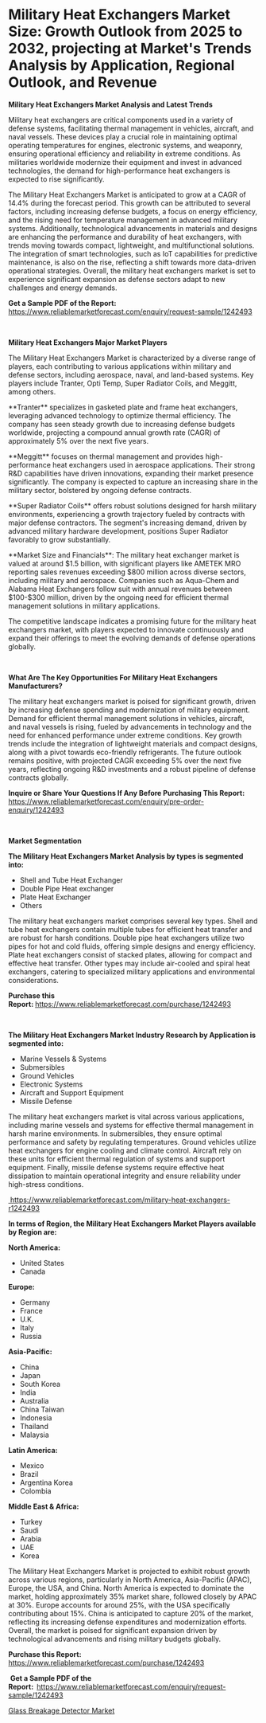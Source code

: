 <p><h1>Military Heat Exchangers Market Size: Growth Outlook from 2025 to 2032, projecting at Market's Trends Analysis by Application, Regional Outlook, and Revenue</h1></p><p><strong>Military Heat Exchangers Market Analysis and Latest Trends</strong></p>
<p><p>Military heat exchangers are critical components used in a variety of defense systems, facilitating thermal management in vehicles, aircraft, and naval vessels. These devices play a crucial role in maintaining optimal operating temperatures for engines, electronic systems, and weaponry, ensuring operational efficiency and reliability in extreme conditions. As militaries worldwide modernize their equipment and invest in advanced technologies, the demand for high-performance heat exchangers is expected to rise significantly.</p><p>The Military Heat Exchangers Market is anticipated to grow at a CAGR of 14.4% during the forecast period. This growth can be attributed to several factors, including increasing defense budgets, a focus on energy efficiency, and the rising need for temperature management in advanced military systems. Additionally, technological advancements in materials and designs are enhancing the performance and durability of heat exchangers, with trends moving towards compact, lightweight, and multifunctional solutions. The integration of smart technologies, such as IoT capabilities for predictive maintenance, is also on the rise, reflecting a shift towards more data-driven operational strategies. Overall, the military heat exchangers market is set to experience significant expansion as defense sectors adapt to new challenges and energy demands.</p></p>
<p><strong>Get a Sample PDF of the Report:&nbsp;</strong> <a href="https://www.reliablemarketforecast.com/enquiry/request-sample/1242493?utm_campaign=2800&utm_medium=2&utm_source=Github&utm_content=ia&utm_term=11042025&utm_id=military-heat-exchangers">https://www.reliablemarketforecast.com/enquiry/request-sample/1242493</a></p>
<p>&nbsp;</p>
<p><strong>Military Heat Exchangers Major Market Players</strong></p>
<p><p>The Military Heat Exchangers Market is characterized by a diverse range of players, each contributing to various applications within military and defense sectors, including aerospace, naval, and land-based systems. Key players include Tranter, Opti Temp, Super Radiator Coils, and Meggitt, among others. </p><p>**Tranter** specializes in gasketed plate and frame heat exchangers, leveraging advanced technology to optimize thermal efficiency. The company has seen steady growth due to increasing defense budgets worldwide, projecting a compound annual growth rate (CAGR) of approximately 5% over the next five years.</p><p>**Meggitt** focuses on thermal management and provides high-performance heat exchangers used in aerospace applications. Their strong R&D capabilities have driven innovations, expanding their market presence significantly. The company is expected to capture an increasing share in the military sector, bolstered by ongoing defense contracts.</p><p>**Super Radiator Coils** offers robust solutions designed for harsh military environments, experiencing a growth trajectory fueled by contracts with major defense contractors. The segment's increasing demand, driven by advanced military hardware development, positions Super Radiator favorably to grow substantially.</p><p>**Market Size and Financials**: The military heat exchanger market is valued at around $1.5 billion, with significant players like AMETEK MRO reporting sales revenues exceeding $800 million across diverse sectors, including military and aerospace. Companies such as Aqua-Chem and Alabama Heat Exchangers follow suit with annual revenues between $100-$300 million, driven by the ongoing need for efficient thermal management solutions in military applications.</p><p>The competitive landscape indicates a promising future for the military heat exchangers market, with players expected to innovate continuously and expand their offerings to meet the evolving demands of defense operations globally.</p></p>
<p>&nbsp;</p>
<p><strong>What Are The Key Opportunities For Military Heat Exchangers Manufacturers?</strong></p>
<p><p>The military heat exchangers market is poised for significant growth, driven by increasing defense spending and modernization of military equipment. Demand for efficient thermal management solutions in vehicles, aircraft, and naval vessels is rising, fueled by advancements in technology and the need for enhanced performance under extreme conditions. Key growth trends include the integration of lightweight materials and compact designs, along with a pivot towards eco-friendly refrigerants. The future outlook remains positive, with projected CAGR exceeding 5% over the next five years, reflecting ongoing R&D investments and a robust pipeline of defense contracts globally.</p></p>
<p><strong>Inquire or Share Your Questions If Any Before Purchasing This Report:</strong> <a href="https://www.reliablemarketforecast.com/enquiry/pre-order-enquiry/1242493?utm_campaign=2800&utm_medium=2&utm_source=Github&utm_content=ia&utm_term=11042025&utm_id=military-heat-exchangers">https://www.reliablemarketforecast.com/enquiry/pre-order-enquiry/1242493</a></p>
<p>&nbsp;</p>
<p><strong>Market Segmentation</strong></p>
<p><strong>The Military Heat Exchangers Market Analysis by types is segmented into:</strong></p>
<p><ul><li>Shell and Tube Heat Exchanger</li><li>Double Pipe Heat exchanger</li><li>Plate Heat Exchanger</li><li>Others</li></ul></p>
<p><p>The military heat exchangers market comprises several key types. Shell and tube heat exchangers contain multiple tubes for efficient heat transfer and are robust for harsh conditions. Double pipe heat exchangers utilize two pipes for hot and cold fluids, offering simple designs and energy efficiency. Plate heat exchangers consist of stacked plates, allowing for compact and effective heat transfer. Other types may include air-cooled and spiral heat exchangers, catering to specialized military applications and environmental considerations.</p></p>
<p><strong>Purchase this Report:&nbsp;</strong><a href="https://www.reliablemarketforecast.com/purchase/1242493?utm_campaign=2800&utm_medium=2&utm_source=Github&utm_content=ia&utm_term=11042025&utm_id=military-heat-exchangers">https://www.reliablemarketforecast.com/purchase/1242493</a></p>
<p>&nbsp;</p>
<p><strong>The Military Heat Exchangers Market Industry Research by Application is segmented into:</strong></p>
<p><ul><li>Marine Vessels & Systems</li><li>Submersibles</li><li>Ground Vehicles</li><li>Electronic Systems</li><li>Aircraft and Support Equipment</li><li>Missile Defense</li></ul></p>
<p><p>The military heat exchangers market is vital across various applications, including marine vessels and systems for effective thermal management in harsh marine environments. In submersibles, they ensure optimal performance and safety by regulating temperatures. Ground vehicles utilize heat exchangers for engine cooling and climate control. Aircraft rely on these units for efficient thermal regulation of systems and support equipment. Finally, missile defense systems require effective heat dissipation to maintain operational integrity and ensure reliability under high-stress conditions.</p></p>
<p><a href="https://www.reliablemarketforecast.com/military-heat-exchangers-r1242493?utm_campaign=2800&utm_medium=2&utm_source=Github&utm_content=ia&utm_term=11042025&utm_id=military-heat-exchangers">&nbsp;https://www.reliablemarketforecast.com/military-heat-exchangers-r1242493</a></p>
<p><strong>In terms of Region, the Military Heat Exchangers Market Players available by Region are:</strong></p>
<p>
    <p> <strong> North America: </strong>
        <ul>
            <li>United States</li>
            <li>Canada</li>
        </ul>
        </p> 
    <p> <strong> Europe: </strong>
        <ul>
            <li>Germany</li>
            <li>France</li>
            <li>U.K.</li>
            <li>Italy</li>
            <li>Russia</li>
        </ul>
        </p> 
    <p> <strong> Asia-Pacific: </strong>
        <ul>
            <li>China</li>
            <li>Japan</li>
            <li>South Korea</li>
            <li>India</li>
            <li>Australia</li>
            <li>China Taiwan</li>
            <li>Indonesia</li>
            <li>Thailand</li>
            <li>Malaysia</li>
        </ul>
        </p> 
    <p> <strong> Latin America: </strong>
        <ul>
            <li>Mexico</li>
            <li>Brazil</li>
            <li>Argentina Korea</li>
            <li>Colombia</li>
        </ul>
        </p> 
    <p> <strong> Middle East & Africa: </strong>
        <ul>
            <li>Turkey</li>
            <li>Saudi</li>
            <li>Arabia</li>
            <li>UAE</li>
            <li>Korea</li>
        </ul>
    </p>
    </p>
<p><p>The Military Heat Exchangers Market is projected to exhibit robust growth across various regions, particularly in North America, Asia-Pacific (APAC), Europe, the USA, and China. North America is expected to dominate the market, holding approximately 35% market share, followed closely by APAC at 30%. Europe accounts for around 25%, with the USA specifically contributing about 15%. China is anticipated to capture 20% of the market, reflecting its increasing defense expenditures and modernization efforts. Overall, the market is poised for significant expansion driven by technological advancements and rising military budgets globally.</p></p>
<p><strong>Purchase this Report: </strong><a href="https://www.reliablemarketforecast.com/purchase/1242493?utm_campaign=2800&utm_medium=2&utm_source=Github&utm_content=ia&utm_term=11042025&utm_id=military-heat-exchangers">https://www.reliablemarketforecast.com/purchase/1242493</a></p>
<p>&nbsp;<strong>Get a Sample PDF of the Report:&nbsp;&nbsp;</strong><a href="https://www.reliablemarketforecast.com/enquiry/request-sample/1242493?utm_campaign=2800&utm_medium=2&utm_source=Github&utm_content=ia&utm_term=11042025&utm_id=military-heat-exchangers">https://www.reliablemarketforecast.com/enquiry/request-sample/1242493</a></p>
<p><strong></strong></p>
<p><p><a href="https://github.com/ujanoandryvw/Market-Research-Report-List-1/blob/main/glass-breakage-detector-market.md?utm_campaign=2800&utm_medium=2&utm_source=Github&utm_content=ia&utm_term=11042025&utm_id=military-heat-exchangers">Glass Breakage Detector Market</a></p></p>